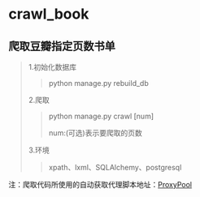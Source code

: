 # crawl_book

## 爬取豆瓣指定页数书单

> 1.初始化数据库
> > python manage.py rebuild_db
> 
> 2.爬取
> > python manage.py crawl [num]
> > 
> > num:(可选)表示要爬取的页数
>
> 3.环境
> > xpath、lxml、SQLAlchemy、postgresql
> 

注：爬取代码所使用的自动获取代理脚本地址：[ProxyPool](https://github.com/TitorX/ProxyPool "ProxyPool")

		